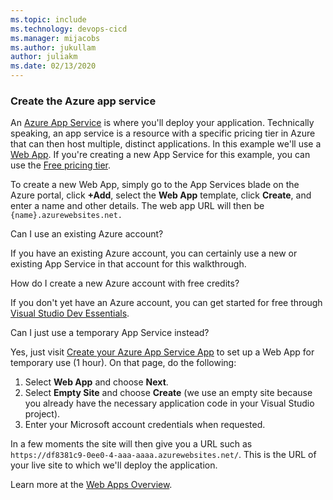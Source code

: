 ```yaml
---
ms.topic: include
ms.technology: devops-cicd
ms.manager: mijacobs
ms.author: jukullam
author: juliakm
ms.date: 02/13/2020
---
```


### Create the Azure app service

An [Azure App Service](/azure/app-service/overview) is where you'll deploy your application. Technically speaking, an app service is a resource with a specific pricing tier in Azure that can then host multiple, distinct applications. In this example we'll use a [Web App](/azure/app-service/overview).
If you're creating a new App Service for this example, you can use the [Free pricing tier](https://azure.microsoft.com/pricing/details/app-service/).

To create a new Web App, simply go to the App Services blade on the Azure portal, click **+Add**, select the **Web App** template, click **Create**, and enter a name and other details. The web app URL will then be `{name}.azurewebsites.net.`

<p>Can I use an existing Azure account?</p>
If you have an existing Azure account, you can certainly use a new or existing App Service in that account for this walkthrough.
<p></p>

<p>How do I create a new Azure account with free credits?</p>
If you don&#39;t yet have an Azure account, you can get started for free through <a href="https://visualstudio.microsoft.com/dev-essentials/" data-raw-source="[Visual Studio Dev Essentials](https://visualstudio.microsoft.com/dev-essentials/)">Visual Studio Dev Essentials</a>.
<p></p>

<p>Can I just use a temporary App Service instead?</p>
 Yes, just visit <a href="https://tryappservice.azure.com/" data-raw-source="[Create your Azure App Service App](https://tryappservice.azure.com/)">Create your Azure App Service App</a> to set up a Web App for temporary use (1 hour). On that page, do the following:

<ol>
<li>Select <b>Web App</b> and choose <b>Next</b>.</li>
<li>Select <b>Empty Site</b> and choose <b>Create</b> (we use an empty site because you already have the necessary application code in your Visual Studio project).</li>
<li> Enter your Microsoft account credentials when requested.</li>
</ol>
In a few moments the site will then give you a URL such as <code>https://df8381c9-0ee0-4-aaa-aaaa.azurewebsites.net/</code>. This is the URL of your live site to which we&#39;ll deploy the application.
<p></p>

Learn more at the [Web Apps Overview](/azure/app-service/overview).